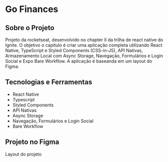 # Go Finances

## Sobre o Projeto
Projeto da rocketseat, desenvolvido no chapter II da trilha de react native do Ignite. O objetivo o capitulo é criar uma aplicação completa utilizando React Native, TypeScript e Styled Components (CSS-in-JS), API Nativas, Armazenamento Local com Async Storage, Navegação, Formulários e Login Social e Expo Bare Workflow. A aplicação é baseanda em um layout do Figma.

## Tecnologias e Ferramentas
- React Native
- Typescript
- Styled Components
- API Nativas
- Async Storage
- Navegação, Formulários e Login Social
- Bare Workflow

## Projeto no Figma
<a src="https://www.figma.com/file/Tb8tH8JMQgh2h8VZ2As9wN/GoFinances-Ignite-(Copy)">Layout do projeto</a>